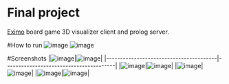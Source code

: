 Final project
=============

[Eximo](http://boardgamegeek.com/boardgame/137916/eximo) board game 3D visualizer client and prolog server.

#How to run
![image](http://i.imgur.com/FcfFpgU.png)
![image](http://i.imgur.com/bxsP74s.png)

#Screenshots
|![image](http://i.imgur.com/nn9nDzo.png)|![image](http://i.imgur.com/eprsqW5.png)|
|----------------------------------------|----------------------------------------|
|![image](http://i.imgur.com/j95vMYc.png)|![image](http://i.imgur.com/byTB1xO.png)|
|![image](http://i.imgur.com/XcwB8R0.png)|![image](http://i.imgur.com/hoSGoMz.png)|
|![image](http://i.imgur.com/retYu0p.png)|![image](http://i.imgur.com/XxH9tIx.png)|
